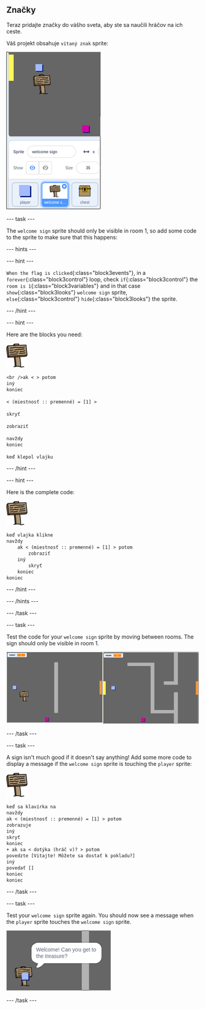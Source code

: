 ## Značky

Teraz pridajte značky do vášho sveta, aby ste sa naučili hráčov na ich ceste.

Váš projekt obsahuje `vítaný znak` sprite:

![snímka obrazovky](images/world-sign.png)

\--- task \---

The `welcome sign` sprite should only be visible in room 1, so add some code to the sprite to make sure that this happens:

\--- hints \---

\--- hint \---

`When the flag is clicked`{:class="block3events"}, in a `forever`{:class="block3control"} loop, check `if`{:class="block3control"} the `room is 1`{:class="block3variables"} and in that case `show`{:class="block3looks"} `welcome sign` sprite, `else`{:class="block3control"} `hide`{:class="block3looks"} the sprite.

\--- /hint \---

\--- hint \---

Here are the blocks you need:

![sign](images/sign.png)

```blocks3
<br />ak < > potom
iný
koniec

< (miestnosť :: premenné) = [1] >

skryť

zobraziť

navždy
koniec

keď klepol vlajku

```

\--- /hint \---

\--- hint \---

Here is the complete code:

![sign](images/sign.png)

```blocks3
keď vlajka klikne
navždy
    ak < (miestnosť :: premenné) = [1] > potom
        zobraziť
    iný
        skryť
    koniec
koniec
```

\--- /hint \---

\--- /hints \---

\--- /task \---

\--- task \---

Test the code for your `welcome sign` sprite by moving between rooms. The sign should only be visible in room 1.

![screenshot](images/world-sign-test.png)

\--- /task \---

\--- task \---

A sign isn't much good if it doesn't say anything! Add some more code to display a message if the `welcome sign` sprite is touching the `player` sprite:

![sign](images/sign.png)

```blocks3
keď sa klavírka na
navždy
ak < (miestnosť :: premenné) = [1] > potom
zobrazuje
iný
skryť
koniec
+ ak sa < dotýka (hráč v)? > potom
povedzte [Vitajte! Môžete sa dostať k pokladu?]
iný
povedať []
koniec
koniec
```

\--- /task \---

\--- task \---

Test your `welcome sign` sprite again. You should now see a message when the `player` sprite touches the `welcome sign` sprite.

![screenshot](images/world-sign-test2.png)

\--- /task \---